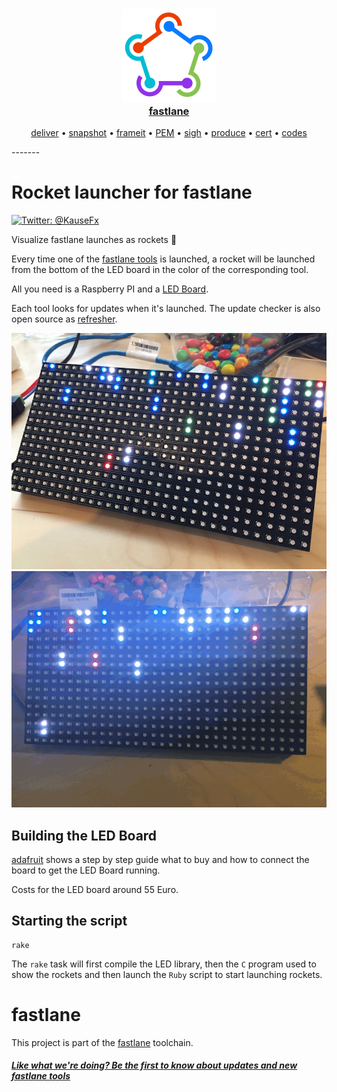 <h3 align="center">
  <a href="https://github.com/KrauseFx/fastlane">
    <img src="assets/fastlane.png" width="150" />
    <br />
    fastlane
  </a>
</h3>

<p align="center">
  <a href="https://github.com/KrauseFx/deliver">deliver</a> &bull; 
  <a href="https://github.com/KrauseFx/snapshot">snapshot</a> &bull; 
  <a href="https://github.com/KrauseFx/frameit">frameit</a> &bull; 
  <a href="https://github.com/KrauseFx/PEM">PEM</a> &bull; 
  <a href="https://github.com/KrauseFx/sigh">sigh</a> &bull; 
  <a href="https://github.com/KrauseFx/produce">produce</a> &bull; 
  <a href="https://github.com/KrauseFx/cert">cert</a> &bull; 
  <a href="https://github.com/KrauseFx/codes">codes</a>
</p>
-------

Rocket launcher for fastlane
============================

[![Twitter: @KauseFx](https://img.shields.io/badge/contact-@KrauseFx-blue.svg?style=flat)](https://twitter.com/KrauseFx)

Visualize fastlane launches as rockets 🚀

Every time one of the [fastlane tools](https://fastlane.tools) is launched, a rocket will be launched from the bottom of the LED board in the color of the corresponding tool.

All you need is a Raspberry PI and a [LED Board](https://learn.adafruit.com/connecting-a-16x32-rgb-led-matrix-panel-to-a-raspberry-pi/you-will-need).

Each tool looks for updates when it's launched. The update checker is also open source as [refresher](https://github.com/fastlane/refresher).

![assets/picture.jpg](assets/picture.jpg)
![assets/animated.gif](assets/animated.gif)

## Building the LED Board

[adafruit](https://learn.adafruit.com/connecting-a-16x32-rgb-led-matrix-panel-to-a-raspberry-pi/you-will-need) shows a step by step guide what to buy and how to connect the board to get the LED Board running.

Costs for the LED board around 55 Euro.

## Starting the script

    rake

The `rake` task will first compile the LED library, then the `C` program used to show the rockets and then launch the `Ruby` script to start launching rockets.

# fastlane

This project is part of the [fastlane](https://fastlane.tools) toolchain. 

##### [Like what we're doing? Be the first to know about updates and new fastlane tools](https://tinyletter.com/krausefx)
